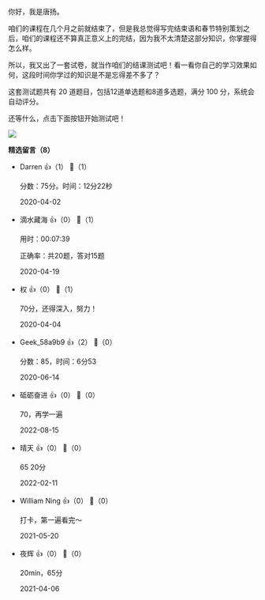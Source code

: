 你好，我是唐扬。

咱们的课程在几个月之前就结束了，但是我总觉得写完结束语和春节特别策划之后，咱们的课程还不算真正意义上的完结，因为我不太清楚这部分知识，你掌握得怎么样。

所以，我又出了一套试卷，就当作咱们的结课测试吧！看一看你自己的学习效果如何，这段时间你学过的知识是不是忘得差不多了？

这套测试题共有 20 道题目，包括12道单选题和8道多选题，满分 100 分，系统会自动评分。

还等什么，点击下面按钮开始测试吧！

[![](https://static001.geekbang.org/resource/image/28/a4/28d1be62669b4f3cc01c36466bf811a4.png?wh=1142%2A201)](http://time.geekbang.org/quiz/intro?act_id=92&exam_id=178)
<div><strong>精选留言（8）</strong></div><ul>
<li><span>Darren</span> 👍（1） 💬（1）<p>分数：75分。时间：12分22秒</p>2020-04-02</li><br/><li><span>滴水藏海</span> 👍（0） 💬（1）<p>用时：00:07:39

正确率：共20题，答对15题</p>2020-04-19</li><br/><li><span>权</span> 👍（0） 💬（1）<p>70分，还得深入，努力！</p>2020-04-04</li><br/><li><span>Geek_58a9b9</span> 👍（2） 💬（0）<p>分数：85，时间：6分53</p>2020-06-14</li><br/><li><span>砥砺奋进</span> 👍（0） 💬（0）<p>70，再学一遍</p>2022-08-15</li><br/><li><span>晴天</span> 👍（0） 💬（0）<p>65 20分
</p>2022-02-11</li><br/><li><span>William Ning</span> 👍（0） 💬（0）<p>打卡，第一遍看完～</p>2021-05-20</li><br/><li><span>夜辉</span> 👍（0） 💬（0）<p>20min，65分</p>2021-04-06</li><br/>
</ul>